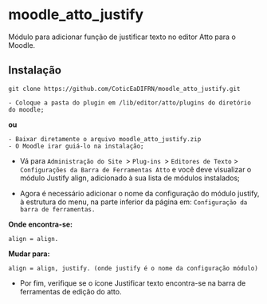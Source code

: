 # moodle_atto_justify

Módulo para adicionar função de justificar texto no editor Atto para o Moodle.

## Instalação 
 
 ```
 git clone https://github.com/CoticEaDIFRN/moodle_atto_justify.git 
 
 - Coloque a pasta do plugin em /lib/editor/atto/plugins do diretório do moodle;
 ```
  **ou** 
  ```
  - Baixar diretamente o arquivo moodle_atto_justify.zip
  - O Moodle irar guiá-lo na instalação;
  ``` 
 - Vá para `Administração do Site `> `Plug-ins `> `Editores de Texto` > `Configurações da Barra de Ferramentas Atto` e você deve visualizar o módulo Justify align, adicionado à sua lista de módulos instalados;

- Agora é necessário adicionar o nome da configuração do módulo justify, à estrutura do menu, na parte inferior da página em: `Configuração da barra de ferramentas.`

**Onde encontra-se:**

 ```align = align. ```
 
 **Mudar para:** 
 
 ```align = align, justify. (onde justify é o nome da configuração módulo)```
 
- Por fim, verifique se o ícone Justificar texto encontra-se na barra de ferramentas de edição do atto.
  
